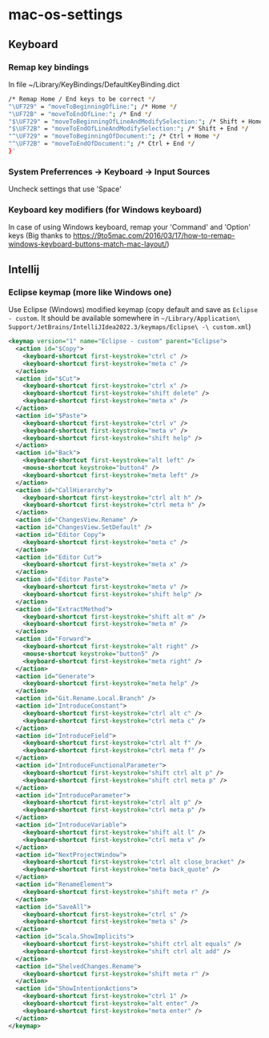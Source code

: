 # mac-os-settings

## Keyboard

### Remap key bindings
In file ~/Library/KeyBindings/DefaultKeyBinding.dict
```bash
/* Remap Home / End keys to be correct */
"\UF729" = "moveToBeginningOfLine:"; /* Home */
"\UF72B" = "moveToEndOfLine:"; /* End */
"$\UF729" = "moveToBeginningOfLineAndModifySelection:"; /* Shift + Home */
"$\UF72B" = "moveToEndOfLineAndModifySelection:"; /* Shift + End */
"^\UF729" = "moveToBeginningOfDocument:"; /* Ctrl + Home */
"^\UF72B" = "moveToEndOfDocument:"; /* Ctrl + End */
}'
```

### System Preferrences -> Keyboard -> Input Sources
Uncheck settings that use 'Space'

### Keyboard key modifiers (for Windows keyboard)
In case of using Windows keyboard, remap your 'Command' and 'Option' keys (Big thanks to https://9to5mac.com/2016/03/17/how-to-remap-windows-keyboard-buttons-match-mac-layout/)

## Intellij
### Eclipse keymap (more like Windows one)
Use Eclipse (Windows) modified keymap (copy default and save as ```Eclipse - custom```. It should be available somewhere in ```~/Library/Application\ Support/JetBrains/IntelliJIdea2022.3/keymaps/Eclipse\ -\ custom.xml```)
```xml
<keymap version="1" name="Eclipse - custom" parent="Eclipse">
  <action id="$Copy">
    <keyboard-shortcut first-keystroke="ctrl c" />
    <keyboard-shortcut first-keystroke="meta c" />
  </action>
  <action id="$Cut">
    <keyboard-shortcut first-keystroke="ctrl x" />
    <keyboard-shortcut first-keystroke="shift delete" />
    <keyboard-shortcut first-keystroke="meta x" />
  </action>
  <action id="$Paste">
    <keyboard-shortcut first-keystroke="ctrl v" />
    <keyboard-shortcut first-keystroke="meta v" />
    <keyboard-shortcut first-keystroke="shift help" />
  </action>
  <action id="Back">
    <keyboard-shortcut first-keystroke="alt left" />
    <mouse-shortcut keystroke="button4" />
    <keyboard-shortcut first-keystroke="meta left" />
  </action>
  <action id="CallHierarchy">
    <keyboard-shortcut first-keystroke="ctrl alt h" />
    <keyboard-shortcut first-keystroke="ctrl meta h" />
  </action>
  <action id="ChangesView.Rename" />
  <action id="ChangesView.SetDefault" />
  <action id="Editor Copy">
    <keyboard-shortcut first-keystroke="meta c" />
  </action>
  <action id="Editor Cut">
    <keyboard-shortcut first-keystroke="meta x" />
  </action>
  <action id="Editor Paste">
    <keyboard-shortcut first-keystroke="meta v" />
    <keyboard-shortcut first-keystroke="shift help" />
  </action>
  <action id="ExtractMethod">
    <keyboard-shortcut first-keystroke="shift alt m" />
    <keyboard-shortcut first-keystroke="meta m" />
  </action>
  <action id="Forward">
    <keyboard-shortcut first-keystroke="alt right" />
    <mouse-shortcut keystroke="button5" />
    <keyboard-shortcut first-keystroke="meta right" />
  </action>
  <action id="Generate">
    <keyboard-shortcut first-keystroke="meta help" />
  </action>
  <action id="Git.Rename.Local.Branch" />
  <action id="IntroduceConstant">
    <keyboard-shortcut first-keystroke="ctrl alt c" />
    <keyboard-shortcut first-keystroke="ctrl meta c" />
  </action>
  <action id="IntroduceField">
    <keyboard-shortcut first-keystroke="ctrl alt f" />
    <keyboard-shortcut first-keystroke="ctrl meta f" />
  </action>
  <action id="IntroduceFunctionalParameter">
    <keyboard-shortcut first-keystroke="shift ctrl alt p" />
    <keyboard-shortcut first-keystroke="shift ctrl meta p" />
  </action>
  <action id="IntroduceParameter">
    <keyboard-shortcut first-keystroke="ctrl alt p" />
    <keyboard-shortcut first-keystroke="ctrl meta p" />
  </action>
  <action id="IntroduceVariable">
    <keyboard-shortcut first-keystroke="shift alt l" />
    <keyboard-shortcut first-keystroke="ctrl meta v" />
  </action>
  <action id="NextProjectWindow">
    <keyboard-shortcut first-keystroke="ctrl alt close_bracket" />
    <keyboard-shortcut first-keystroke="meta back_quote" />
  </action>
  <action id="RenameElement">
    <keyboard-shortcut first-keystroke="shift meta r" />
  </action>
  <action id="SaveAll">
    <keyboard-shortcut first-keystroke="ctrl s" />
    <keyboard-shortcut first-keystroke="meta s" />
  </action>
  <action id="Scala.ShowImplicits">
    <keyboard-shortcut first-keystroke="shift ctrl alt equals" />
    <keyboard-shortcut first-keystroke="shift ctrl alt add" />
  </action>
  <action id="ShelvedChanges.Rename">
    <keyboard-shortcut first-keystroke="shift meta r" />
  </action>
  <action id="ShowIntentionActions">
    <keyboard-shortcut first-keystroke="ctrl 1" />
    <keyboard-shortcut first-keystroke="alt enter" />
    <keyboard-shortcut first-keystroke="meta enter" />
  </action>
</keymap>
```
